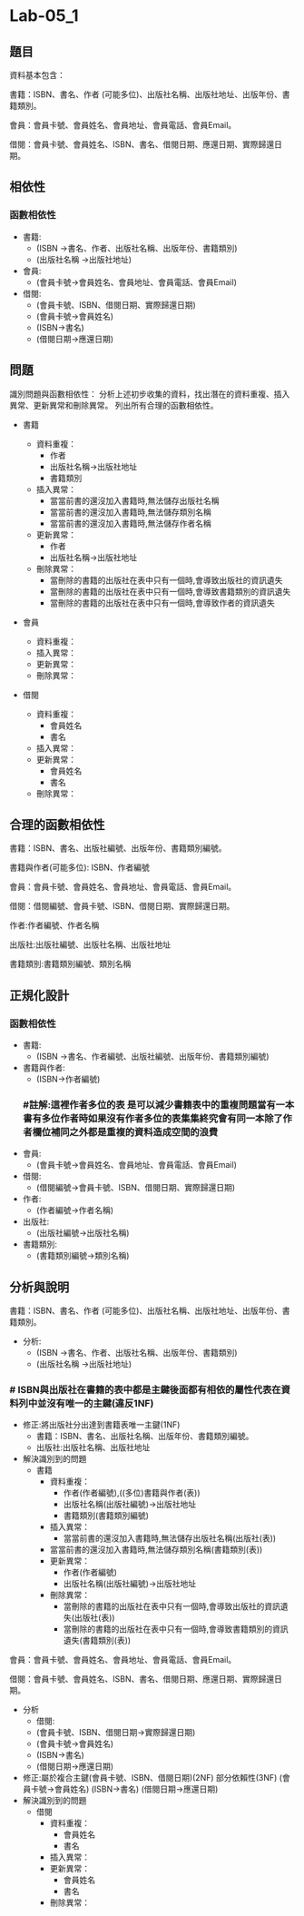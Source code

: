 # Lab-05_1
## 題目
資料基本包含：

書籍：ISBN、書名、作者 (可能多位)、出版社名稱、出版社地址、出版年份、書籍類別。

會員：會員卡號、會員姓名、會員地址、會員電話、會員Email。

借閱：會員卡號、會員姓名、ISBN、書名、借閱日期、應還日期、實際歸還日期。
## 相依性

### 函數相依性
* 書籍:
  * (ISBN ->書名、作者、出版社名稱、出版年份、書籍類別)
  * (出版社名稱 ->出版社地址)
* 會員:
  * (會員卡號->會員姓名、會員地址、會員電話、會員Email)
* 借閱:
  * (會員卡號、ISBN、借閱日期、實際歸還日期)
  * (會員卡號->會員姓名)
  * (ISBN->書名)
  * (借閱日期->應還日期)
## 問題
識別問題與函數相依性：
分析上述初步收集的資料，找出潛在的資料重複、插入異常、更新異常和刪除異常。
列出所有合理的函數相依性。

* 書籍
  * 資料重複：
    * 作者
    * 出版社名稱->出版社地址
    * 書籍類別
  * 插入異常：
    * 當當前書的還沒加入書籍時,無法儲存出版社名稱
    * 當當前書的還沒加入書籍時,無法儲存類別名稱
    * 當當前書的還沒加入書籍時,無法儲存作者名稱
  * 更新異常：
    * 作者
    * 出版社名稱->出版社地址
  * 刪除異常：
    * 當刪除的書籍的出版社在表中只有一個時,會導致出版社的資訊遺失
    * 當刪除的書籍的出版社在表中只有一個時,會導致書籍類別的資訊遺失
    * 當刪除的書籍的出版社在表中只有一個時,會導致作者的資訊遺失
  
  
* 會員
  * 資料重複：
  * 插入異常：
  * 更新異常：
  * 刪除異常：

* 借閱
  * 資料重複：
    * 會員姓名
    * 書名
  * 插入異常：
  * 更新異常：
    * 會員姓名
    * 書名
  * 刪除異常：
## 合理的函數相依性
書籍：ISBN、書名、出版社編號、出版年份、書籍類別編號。

書籍與作者(可能多位):
ISBN、作者編號

會員：會員卡號、會員姓名、會員地址、會員電話、會員Email。

借閱：借閱編號、會員卡號、ISBN、借閱日期、實際歸還日期。

作者:作者編號、作者名稱

出版社:出版社編號、出版社名稱、出版社地址

書籍類別:書籍類別編號、類別名稱
## 正規化設計
### 函數相依性
* 書籍:
  * (ISBN ->書名、作者編號、出版社編號、出版年份、書籍類別編號)
* 書籍與作者:
  * (ISBN->作者編號)
  ### #註解:這裡作者多位的表 是可以減少書籍表中的重複問題當有一本書有多位作者時如果沒有作者多位的表集集終究會有同一本除了作者欄位補同之外都是重複的資料造成空間的浪費
* 會員:
  * (會員卡號->會員姓名、會員地址、會員電話、會員Email)
* 借閱:
  * (借閱編號->會員卡號、ISBN、借閱日期、實際歸還日期)
* 作者:
  * (作者編號->作者名稱)
* 出版社:
  * (出版社編號->出版社名稱)
* 書籍類別:
  * (書籍類別編號->類別名稱)
## 分析與說明  
書籍：ISBN、書名、作者 (可能多位)、出版社名稱、出版社地址、出版年份、書籍類別。
* 分析:
  * (ISBN ->書名、作者、出版社名稱、出版年份、書籍類別)
  * (出版社名稱 ->出版社地址)
### #  ISBN與出版社在書籍的表中都是主鍵後面都有相依的屬性代表在資料列中並沒有唯一的主鍵(違反1NF)
* 修正:將出版社分出達到書籍表唯一主鍵(1NF)
  * 書籍：ISBN、書名、出版社名稱、出版年份、書籍類別編號。
  * 出版社:出版社名稱、出版社地址
* 解決識別到的問題
  * 書籍
    * 資料重複：
      * 作者(作者編號),((多位)書籍與作者(表))
      * 出版社名稱(出版社編號)->出版社地址
      * 書籍類別(書籍類別編號)
    * 插入異常：
      * 當當前書的還沒加入書籍時,無法儲存出版社名稱(出版社(表))
    * 當當前書的還沒加入書籍時,無法儲存類別名稱(書籍類別(表))
    * 更新異常：
      * 作者(作者編號)
      * 出版社名稱(出版社編號)->出版社地址
    * 刪除異常：
      * 當刪除的書籍的出版社在表中只有一個時,會導致出版社的資訊遺失(出版社(表))
      * 當刪除的書籍的出版社在表中只有一個時,會導致書籍類別的資訊遺失(書籍類別(表))
  
會員：會員卡號、會員姓名、會員地址、會員電話、會員Email。

借閱：會員卡號、會員姓名、ISBN、書名、借閱日期、應還日期、實際歸還日期。
* 分析
  * 借閱:
  * (會員卡號、ISBN、借閱日期->實際歸還日期)
  * (會員卡號->會員姓名)
  * (ISBN->書名)
  * (借閱日期->應還日期)
* 修正:屬於複合主鍵(會員卡號、ISBN、借閱日期)(2NF)
      部分依賴性(3NF)
      (會員卡號->會員姓名)
      (ISBN->書名)
      (借閱日期->應還日期)
* 解決識別到的問題
  * 借閱
    * 資料重複：
      * 會員姓名
      * 書名
    * 插入異常：
    * 更新異常：
      * 會員姓名
      * 書名
    * 刪除異常：